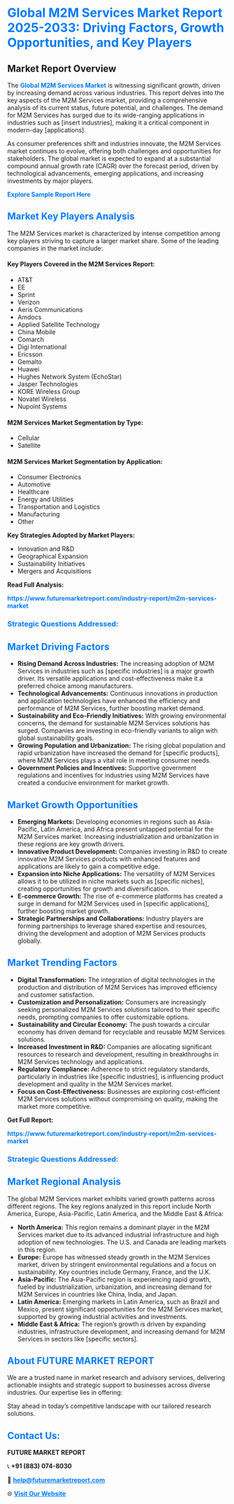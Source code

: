 <h1 style="color: #007BFF;">Global M2M Services Market Report 2025-2033: Driving Factors, Growth Opportunities, and Key Players</h1>

<section id="overview">
<h2>Market Report Overview</h2>
<p>The <a href="https://www.futuremarketreport.com/industry-report/m2m-services-market" style="color: #007BFF; text-decoration: none;"><strong>Global M2M Services Market</strong></a> is witnessing significant growth, driven by increasing demand across various industries. This report delves into the key aspects of the M2M Services market, providing a comprehensive analysis of its current status, future potential, and challenges. The demand for M2M Services has surged due to its wide-ranging applications in industries such as [insert industries], making it a critical component in modern-day [applications].</p>
<p>As consumer preferences shift and industries innovate, the M2M Services market continues to evolve, offering both challenges and opportunities for stakeholders. The global market is expected to expand at a substantial compound annual growth rate (CAGR) over the forecast period, driven by technological advancements, emerging applications, and increasing investments by major players.</p>
</section>

<section id="overview">
<p><a href="https://www.futuremarketreport.com/request-sample/reportId=51704" style="color: #007BFF; text-decoration: none;"><strong>Explore Sample Report Here</strong></a></p>
</section>

<section id="key-players">
<h2 style="color: #007BFF;">Market Key Players Analysis</h2>
<p>The M2M Services market is characterized by intense competition among key players striving to capture a larger market share. Some of the leading companies in the market include:</p>
<h4>Key Players Covered in the M2M Services Report:</h4>
<ul><li>AT&amp;T</li><li>EE</li><li>Sprint</li><li>Verizon</li><li>Aeris Communications</li><li>Amdocs</li><li>Applied Satellite Technology</li><li>China Mobile</li><li>Comarch</li><li>Digi International</li><li>Ericsson</li><li>Gemalto</li><li>Huawei</li><li>Hughes Network System (EchoStar)</li><li>Jasper Technologies</li><li>KORE Wireless Group</li><li>Novatel Wireless</li><li>Nupoint Systems</li></ul>
<h4>M2M Services Market Segmentation by Type:</h4>
<ul><li>Cellular</li><li>Satellite</li></ul>

<h4>M2M Services Market Segmentation by Application:</h4>
<ul><li>Consumer Electronics</li><li>Automotive</li><li>Healthcare</li><li>Energy and Utilities</li><li>Transportation and Logistics</li><li>Manufacturing</li><li>Other</li></ul>
<p><strong>Key Strategies Adopted by Market Players:</strong></p>
<ul>
<li>Innovation and R&D</li>
<li>Geographical Expansion</li>
<li>Sustainability Initiatives</li>
<li>Mergers and Acquisitions</li>
</ul>
</section>

<section>
<p><strong>Read Full Analysis: </strong></p><a href="https://www.futuremarketreport.com/industry-report/m2m-services-market" style="color: #007BFF; text-decoration: none;"><strong>https://www.futuremarketreport.com/industry-report/m2m-services-market</strong></a>
<h3 style="color: #007BFF;">Strategic Questions Addressed:</h3>
</section>

<section id="driving-factors">
<h2 style="color: #007BFF;">Market Driving Factors</h2>
<ul>
<li><strong>Rising Demand Across Industries:</strong> The increasing adoption of M2M Services in industries such as [specific industries] is a major growth driver. Its versatile applications and cost-effectiveness make it a preferred choice among manufacturers.</li>
<li><strong>Technological Advancements:</strong> Continuous innovations in production and application technologies have enhanced the efficiency and performance of M2M Services, further boosting market demand.</li>
<li><strong>Sustainability and Eco-Friendly Initiatives:</strong> With growing environmental concerns, the demand for sustainable M2M Services solutions has surged. Companies are investing in eco-friendly variants to align with global sustainability goals.</li>
<li><strong>Growing Population and Urbanization:</strong> The rising global population and rapid urbanization have increased the demand for [specific products], where M2M Services plays a vital role in meeting consumer needs.</li>
<li><strong>Government Policies and Incentives:</strong> Supportive government regulations and incentives for industries using M2M Services have created a conducive environment for market growth.</li>
</ul>
</section>

<section id="growth-opportunities">
<h2 style="color: #007BFF;">Market Growth Opportunities</h2>
<ul>
<li><strong>Emerging Markets:</strong> Developing economies in regions such as Asia-Pacific, Latin America, and Africa present untapped potential for the M2M Services market. Increasing industrialization and urbanization in these regions are key growth drivers.</li>
<li><strong>Innovative Product Development:</strong> Companies investing in R&D to create innovative M2M Services products with enhanced features and applications are likely to gain a competitive edge.</li>
<li><strong>Expansion into Niche Applications:</strong> The versatility of M2M Services allows it to be utilized in niche markets such as [specific niches], creating opportunities for growth and diversification.</li>
<li><strong>E-commerce Growth:</strong> The rise of e-commerce platforms has created a surge in demand for M2M Services used in [specific applications], further boosting market growth.</li>
<li><strong>Strategic Partnerships and Collaborations:</strong> Industry players are forming partnerships to leverage shared expertise and resources, driving the development and adoption of M2M Services products globally.</li>
</ul>
</section>

<section id="trending-factors">
<h2 style="color: #007BFF;">Market Trending Factors</h2>
<ul>
<li><strong>Digital Transformation:</strong> The integration of digital technologies in the production and distribution of M2M Services has improved efficiency and customer satisfaction.</li>
<li><strong>Customization and Personalization:</strong> Consumers are increasingly seeking personalized M2M Services solutions tailored to their specific needs, prompting companies to offer customizable options.</li>
<li><strong>Sustainability and Circular Economy:</strong> The push towards a circular economy has driven demand for recyclable and reusable M2M Services solutions.</li>
<li><strong>Increased Investment in R&D:</strong> Companies are allocating significant resources to research and development, resulting in breakthroughs in M2M Services technology and applications.</li>
<li><strong>Regulatory Compliance:</strong> Adherence to strict regulatory standards, particularly in industries like [specific industries], is influencing product development and quality in the M2M Services market.</li>
<li><strong>Focus on Cost-Effectiveness:</strong> Businesses are exploring cost-efficient M2M Services solutions without compromising on quality, making the market more competitive.</li>
</ul>
</section>

<section>
<p><strong>Get Full Report: </strong></p><a href="https://www.futuremarketreport.com/industry-report/m2m-services-market" style="color: #007BFF; text-decoration: none;"><strong>https://www.futuremarketreport.com/industry-report/m2m-services-market</strong></a>
<h3 style="color: #007BFF;">Strategic Questions Addressed:</h3>
</section>


<section id="regional-analysis">
<h2 style="color: #007BFF;">Market Regional Analysis</h2>
<p>The global M2M Services market exhibits varied growth patterns across different regions. The key regions analyzed in this report include North America, Europe, Asia-Pacific, Latin America, and the Middle East & Africa:</p>
<ul>
<li><strong>North America:</strong> This region remains a dominant player in the M2M Services market due to its advanced industrial infrastructure and high adoption of new technologies. The U.S. and Canada are leading markets in this region.</li>
<li><strong>Europe:</strong> Europe has witnessed steady growth in the M2M Services market, driven by stringent environmental regulations and a focus on sustainability. Key countries include Germany, France, and the U.K.</li>
<li><strong>Asia-Pacific:</strong> The Asia-Pacific region is experiencing rapid growth, fueled by industrialization, urbanization, and increasing demand for M2M Services in countries like China, India, and Japan.</li>
<li><strong>Latin America:</strong> Emerging markets in Latin America, such as Brazil and Mexico, present significant opportunities for the M2M Services market, supported by growing industrial activities and investments.</li>
<li><strong>Middle East & Africa:</strong> The region’s growth is driven by expanding industries, infrastructure development, and increasing demand for M2M Services in sectors like [specific sectors].</li>
</ul>
</section>

<footer>
<h2 style="color: #007BFF;">About FUTURE MARKET REPORT</h2>
<p>We are a trusted name in market research and advisory services, delivering actionable insights and strategic support to businesses across diverse industries. Our expertise lies in offering:</p>

<p>Stay ahead in today’s competitive landscape with our tailored research solutions.</p>

<h2 style="color: #007BFF;">Contact Us:</h2>
<p><strong>FUTURE MARKET REPORT</strong></p>
<p>📞 <strong>+91 (883) 074-8030</strong></p>
<p>📧 <strong><a href="mailto:help@futuremarketreport.com" style="color: #007BFF;">help@futuremarketreport.com</a></strong></p>
<p>🌐 <strong><a href="https://www.futuremarketreport.com/" style="color: #007BFF;">Visit Our Website</a></strong></p>
</footer>